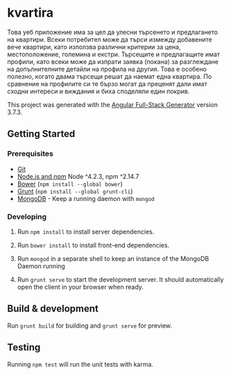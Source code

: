 # kvartira

Това уеб приложение има за цел да улесни търсенето и предлагането на квартири. Всеки потребител може да търси измежду добавените вече квартири, като използва различни критерии за цена, местоположение, големина и екстри. Търсещите и предлагащите имат профили, като всеки може да изпрати заявка (покана) за разглеждане на допълнителните детайли на профила на другия. Това е особено полезно, когато двама търсещи решат да наемат една квартира. По сравнение на профилите си те бързо могат да преценят дали имат сходни интереси и виждания и биха споделяли един покрив.  

This project was generated with the [Angular Full-Stack Generator](https://github.com/DaftMonk/generator-angular-fullstack) version 3.7.3.

## Getting Started

### Prerequisites

- [Git](https://git-scm.com/)
- [Node.js and npm](nodejs.org) Node ^4.2.3, npm ^2.14.7
- [Bower](bower.io) (`npm install --global bower`)
- [Grunt](http://gruntjs.com/) (`npm install --global grunt-cli`)
- [MongoDB](https://www.mongodb.org/) - Keep a running daemon with `mongod`

### Developing

1. Run `npm install` to install server dependencies.

2. Run `bower install` to install front-end dependencies.

3. Run `mongod` in a separate shell to keep an instance of the MongoDB Daemon running

4. Run `grunt serve` to start the development server. It should automatically open the client in your browser when ready.

## Build & development

Run `grunt build` for building and `grunt serve` for preview.

## Testing

Running `npm test` will run the unit tests with karma.
